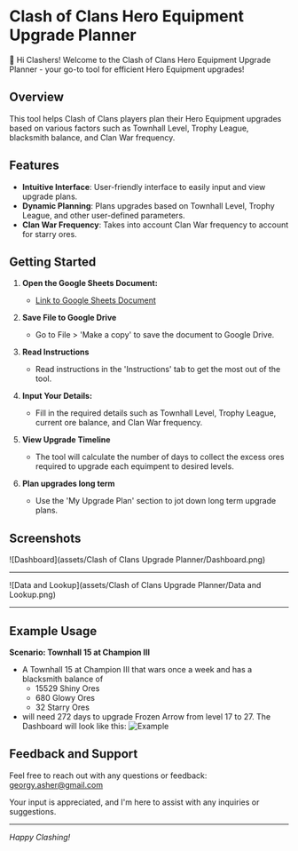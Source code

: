 # Clash of Clans Hero Equipment Upgrade Planner

👋 Hi Clashers! Welcome to the Clash of Clans Hero Equipment Upgrade Planner - your go-to tool for efficient Hero Equipment upgrades!

## Overview

This tool helps Clash of Clans players plan their Hero Equipment upgrades based on various factors such as Townhall Level, Trophy League, blacksmith balance, and Clan War frequency.

## Features

- **Intuitive Interface**: User-friendly interface to easily input and view upgrade plans.
- **Dynamic Planning**: Plans upgrades based on Townhall Level, Trophy League, and other user-defined parameters.
- **Clan War Frequency**: Takes into account Clan War frequency to account for starry ores.

## Getting Started

1. **Open the Google Sheets Document:**
   - [Link to Google Sheets Document](https://docs.google.com/spreadsheets/d/1DzUwIBW1AuYfyH7iTgxRb2dmPH8VyY5uu85CffDie-I/edit#gid=895341860)
  
2. **Save File to Google Drive**
    - Go to File > 'Make a copy' to save the document to Google Drive.

3. **Read Instructions**
   - Read instructions in the 'Instructions' tab to get the most out of the tool.
     
4. **Input Your Details:**
   - Fill in the required details such as Townhall Level, Trophy League, current ore balance, and Clan War frequency.

5. **View Upgrade Timeline**
   - The tool will calculate the number of days to collect the excess ores required to upgrade each equimpent to desired levels.

6. **Plan upgrades long term**
   - Use the 'My Upgrade Plan' section to jot down long term upgrade plans.

## Screenshots
![Dashboard](assets/Clash of Clans Upgrade Planner/Dashboard.png)

---

![Data and Lookup](assets/Clash of Clans Upgrade Planner/Data and Lookup.png)

---

## Example Usage
**Scenario: Townhall 15 at Champion III**
  - A Townhall 15 at Champion III that wars once a week and has a blacksmith balance of 
    - 15529 Shiny Ores    
    - 680 Glowy Ores    
    - 32 Starry Ores
  - will need 272 days to upgrade Frozen Arrow from level 17 to 27. The Dashboard will look like this:
![Example](https://github.com/ashergeo/My-Portfolio/assets/145012626/da403622-c8fa-4a76-96d5-070ac5eb7d9b)


## Feedback and Support

Feel free to reach out with any questions or feedback: [georgy.asher@gmail.com](mailto:georgy.asher@gmail.com)

Your input is appreciated, and I'm here to assist with any inquiries or suggestions.

---

*Happy Clashing!*

